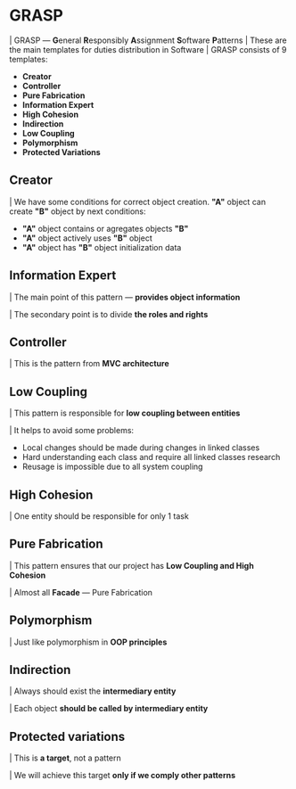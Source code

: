 # GRASP

| GRASP — **G**eneral **R**esponsibly **A**ssignment **S**oftware **P**atterns
| These are the main templates for duties distribution in Software
| GRASP consists of 9 templates:

- **Creator**
- **Controller**
- **Pure Fabrication**
- **Information Expert**
- **High Cohesion**
- **Indirection**
- **Low Coupling**
- **Polymorphism**
- **Protected Variations**

## Creator

| We have some conditions for correct object creation. **"A"** object can create **"B"** object by next conditions:

- **"A"** object contains or agregates objects **"B"**
- **"A"** object actively uses **"B"** object
- **"A"** object has **"B"** object initialization data

## Information Expert 

| The main point of this pattern — **provides object information**

| The secondary point is to divide **the roles and rights**

## Controller 

| This is the pattern from **MVC architecture**

## Low Coupling

| This pattern is responsible for **low coupling between entities**

| It helps to avoid some problems:
     
- Local changes should be made during changes in linked classes
- Hard understanding each class and require all linked classes research
- Reusage is impossible due to all system coupling

## High Cohesion

| One entity should be responsible for only 1 task

## Pure Fabrication

| This pattern ensures that our project has **Low Coupling and High Cohesion**

| Almost all **Facade** — Pure Fabrication

## Polymorphism

| Just like polymorphism in **OOP principles**

## Indirection

| Always should exist the **intermediary entity**

| Each object **should be called by intermediary entity**

## Protected variations

| This is **a target**, not a pattern

| We will achieve this target **only if we comply other patterns**


